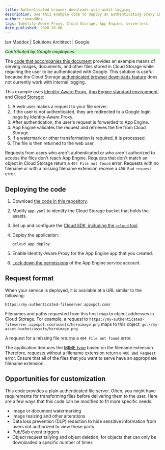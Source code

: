 ```yaml
---
title: Authenticated browser downloads with audit logging
description: Use this example code to deploy an authenticating proxy in front of a Google Cloud file server with audit logging.
author: ianmaddox
tags: Identity-Aware Proxy, Cloud Storage, App Engine, serverless
date_published: 2020-10-06
---
```


Ian Maddox | Solutions Architect | Google

<p style="background-color:#CAFACA;"><i>Contributed by Google employees.</i></p>

The
[code that accompanies this document](https://github.com/GoogleCloudPlatform/community/tree/master/tutorials/authenicated-browser-downloads-with-audit-logging/) 
provides an example means of serving images, documents, and other files stored in Cloud Storage while requiring the user to be authenticated with Google. This 
solution is useful because the Cloud Storage 
[authenticated browser downloads feature](https://cloud.google.com/storage/docs/access-control/cookie-based-authentication) does not currently work with internal 
logging.

This example uses [Identity-Aware Proxy](https://cloud.google.com/iap/docs), [App Engine standard environment](https://cloud.google.com/appengine/docs/standard),
and [Cloud Storage](https://cloud.google.com/storage/docs):

1. A web user makes a request to your file server.
1. If the user is not authenticated, they are redirected to a Google login page by Identity-Aware Proxy.
1. After authentication, the user's request is forwarded to App Engine.
1. App Engine validates the request and retrieves the file from Cloud Storage.
1. If a watermark or other transformation is required, it is processed.
1. The file is then returned to the web user.

Requests from users who aren't authenticated or who aren't authorized to access the files don't reach App Engine. Requests that don't match an object in 
Cloud Storage return a `404 File not found` error. Requests with no filename or with a missing filename extension receive a `400 Bad request` error.

## Deploying the code

1.  Download
    [the code in this repository](https://github.com/GoogleCloudPlatform/community/tree/master/tutorials/authenicated-browser-downloads-with-audit-logging/).
1.  Modify `app.yaml` to identify the Cloud Storage bucket that holds the assets.
1.  Set up and configure the [Cloud SDK, including the `gcloud` tool](https://cloud.google.com/sdk/docs/install).
1.  Deploy the application:

        gcloud app deploy

1. Enable Identity-Aware Proxy for the App Engine app that you created.
1. [Lock down the permissions](https://cloud.google.com/appengine/docs/standard/go/service-account) of the App Engine service account.

## Request format

When your service is deployed, it is available at a URL similar to the following:

`https://my-authenticated-fileserver.appspot.com/`

Filenames and paths requested from this host map to object addresses in Cloud Storage. For example, a request to
`https://my-authenticated-fileserver.appspot.com/assets/heroimage.png` maps to this object:
`gs://my-asset-bucket/assets/heroimage.png`

A request for a missing file returns a `404 File not found` error.

The application deduces the [MIME type](https://developer.mozilla.org/en-US/docs/Web/HTTP/Basics_of_HTTP/MIME_types) based on the filename extension. Therefore,
requests without a filename extension return a `400 Bad Request` error. Ensure that all of the files that you want to serve have an appropriate filename 
extension.

## Opportunities for customization

This code provides a plain authenticated file server. Often, you might have requirements for transforming files before delivering them to the user. Here are a few
ways that this code can be modified to fit more specific needs:

* Image or document watermarking
* Image resizing and other alterations
* Data loss prevention (DLP) redaction to hide sensitive information from users not authorized to view those parts
* Pub/Sub event triggers
* Object request tallying and object deletion, for objects that can only be downloaded a specific number of times
